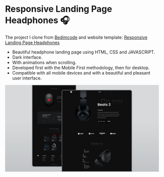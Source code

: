 # Responsive Landing Page Headphones 🎧
The project I clone from [Bedimcode](https://www.youtube.com/c/Bedimcode) and website template: [Responsive Landing Page Headphones](https://youtu.be/wXnlHIvKnTM)

- Beautiful headphone landing page using HTML, CSS and JAVASCRIPT.
- Dark interface.
- With animations when scrolling.
- Developed first with the Mobile First methodology, then for desktop.
- Compatible with all mobile devices and with a beautiful and pleasant user interface.

![headphones website](/preview.png)